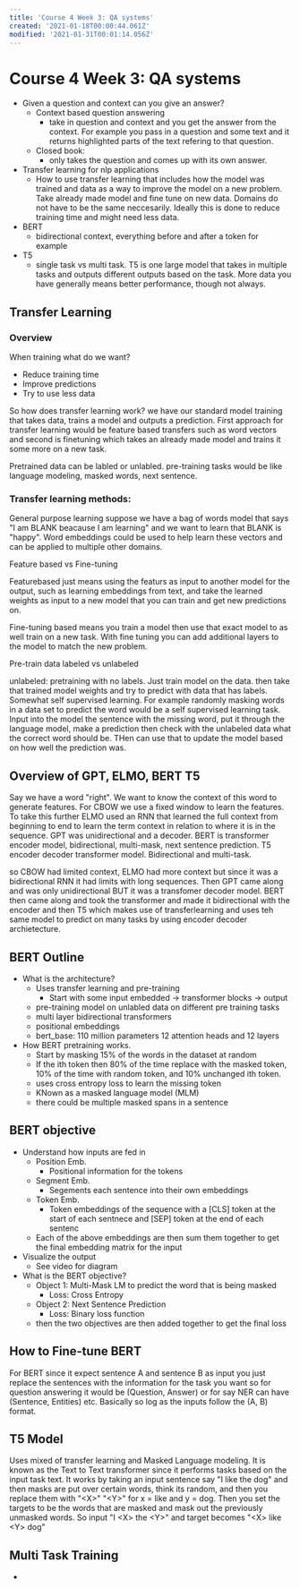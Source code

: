 ```yaml
---
title: 'Course 4 Week 3: QA systems'
created: '2021-01-18T00:00:44.061Z'
modified: '2021-01-31T00:01:14.056Z'
---
```


# Course 4 Week 3: QA systems

- Given a question and context can you give an answer?
  - Context based question answering
    - take in question and context and you get the answer from the context. For example you pass in a question and some text and it returns highlighted parts of the text refering to that question.
  - Closed book: 
    - only takes the question and comes up with its own answer.
- Transfer learning for nlp applications
  - How to use transfer learning that includes how the model was trained and data as a way to improve the model on a new problem. Take already made model and fine tune on new data. Domains do not have to be the same neccesarily. Ideally this is done to reduce training time and might need less data.
- BERT
  - bidirectional context, everything before and after a token for example
- T5
  - single task vs multi task. T5 is one large model that takes in multiple tasks and outputs different outputs based on the task. More data you have generally means better performance, though not always.

## Transfer Learning
### Overview

When training what do we want? 
- Reduce training time
- Improve predictions
- Try to use less data

So how does transfer learning work? we have our standard model training that takes data, trains a model and outputs a prediction. First approach for transfer learning would be feature based transfers such as word vectors and second is finetuning which takes an already made model and trains it some more on a new task. 

Pretrained data can be labled or unlabled. pre-training tasks would be like language modeling, masked words, next sentence.

### Transfer learning methods:

General purpose learning suppose we have a bag of words model that says "I am BLANK beacause I am learning" and we want to learn that BLANK is "happy". Word embeddings could be used to help learn these vectors and can be applied to multiple other domains.

Feature based vs Fine-tuning

Featurebased just means using the featurs as input to another model for the output, such as learning embeddings from text, and take the learned weights as input to a new model that you can train and get new predictions on.

Fine-tuning based means you train a model then use that exact model to as well train on a new task. With fine tuning you can add additional layers to the model to match the new problem. 

Pre-train data
labeled vs unlabeled

unlabeled: pretraining with no labels. Just train model on the data. then take that trained model weights and try to predict with data that has labels. Somewhat self supervised learning. For example randomly masking words in a data set to predict the word would be a self supervised learning task. Input into the model the sentence with the missing word, put it through the language model, make a prediction then check with the unlabeled data what the correct word should be. THen can use that to update the model based on how well the prediction was.

## Overview of GPT, ELMO, BERT T5

Say we have a word "right". We want to know the context of this word to generate features. For CBOW we use a fixed window to learn the features. To take this further ELMO used an RNN that learned the full context from beginning to end to learn the term context in relation to where it is in the sequence. GPT was unidirectional and a decoder. BERT is transformer encoder model, bidirectional, multi-mask, next sentence prediction. T5 encoder decoder transformer model. Bidirectional and multi-task.

so CBOW had limited context, ELMO had more context but since it was a bidirectional RNN it had limits with long sequences. Then GPT came along and was only unidirectional BUT it was a transfomer decoder model. BERT then came along and took the transformer and made it bidirectional with the encoder and then T5 which makes use of transferlearning and uses teh same model to predict on many tasks by using encoder decoder archietecture.

## BERT Outline

- What is the architecture?
  - Uses transfer learning and pre-training
    - Start with some input embedded -> transformer blocks -> output
  - pre-training model on unlabled data on different pre training tasks
  - multi layer bidirectional transformers
  - positional embeddings
  - bert_base: 110 million parameters 12 attention heads and 12 layers
- How BERT pretraining works.
  - Start by masking 15% of the words in the dataset at random
  - If the ith token then 80% of the time replace with the masked token, 10% of the time with random token, and 10% unchanged ith token.
  - uses cross entropy loss to learn the missing token
  - KNown as a masked language model (MLM)
  - there could be multiple masked spans in a sentence

## BERT objective

- Understand how inputs are fed in
  - Position Emb.
    - Positional information for the tokens
  - Segment Emb.
    - Segements each sentence into their own embeddings
  - Token Emb.
    - Token embeddings of the sequence with a [CLS] token at the start of each sentnece and [SEP] token at the end of each sentenc
  - Each of the above embeddings are then sum them together to get the final embedding matrix for the input
- Visualize the output
  - See video for diagram
- What is the BERT objective?
  - Object 1: Multi-Mask LM to predict the word that is being masked
    - Loss: Cross Entropy
  - Object 2: Next Sentence Prediction
    - Loss: Binary loss function
  - then the two objectives are then added together to get the final loss

## How to Fine-tune BERT

For BERT since it expect sentence A and sentence B as input you just replace the sentences with the information for the task you want so for question answering it would be (Question, Answer) or for say NER can have (Sentence, Entities) etc. Basically so log as the inputs follow the (A, B) format.

## T5 Model

Uses mixed of transfer learning and Masked Language modeling. It is known as the Text to Text transformer since it performs tasks based on the input task text. It works by taking an input sentence say "I like the dog" and then masks are put over certain words, think its random, and then you replace them with "\<X\>" "\<Y\>" for x = like and y = dog. Then you set the targets to be the words that are masked and mask out the previously unmasked words. So input "I \<X\> the \<Y\>" and target becomes "\<X\> like \<Y\> dog"

## Multi Task Training

- 
